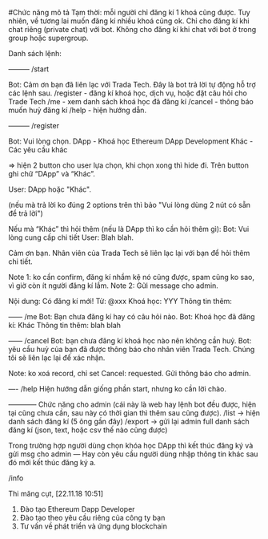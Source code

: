 #Chức năng mô tả
Tạm thời: mỗi người chỉ đăng kí 1 khoá cũng được. Tuy nhiên, về tương lai muốn đăng kí nhiều khoá cũng ok.
Chỉ cho đăng kí khi chat riêng (private chat) với bot. Không cho đăng kí khi chat với bot ở trong group hoặc supergroup.

Danh sách lệnh:

———
/start

Bot: Cảm ơn bạn đã liên lạc với Trada Tech. Đây là bot trả lời tự động hỗ trợ các lệnh sau.
/register - đăng kí khoá học, dịch vụ, hoặc đặt câu hỏi cho Trade Tech
/me - xem danh sách khoá học đã đăng kí
/cancel - thông báo muốn huỷ đăng kí
/help - hiện hướng dẫn.

———
/register

Bot: Vui lòng chọn.
DApp - Khoá học Ethereum DApp Development
Khác - Các yêu cầu khác

=> hiện 2 button cho user lựa chọn, khi chọn xong thì hide đi. Trên button ghi chữ “DApp” và “Khác”.

User: DApp hoặc "Khác".

(nếu mà trả lời ko đúng 2 options trên thì bảo "Vui lòng dùng 2 nút có sẵn để trả lời")

Nếu mà “Khác” thì hỏi thêm (nếu là DApp thì ko cần hỏi thêm gì):
Bot: Vui lòng cung cấp chi tiết
User: Blah blah.

Cảm ơn bạn. Nhân viên của Trada Tech sẽ liên lạc lại với bạn để hỏi thêm chi tiết.

Note 1: ko cần confirm, đăng kí nhầm kệ nó cũng được, spam cũng ko sao, vì giờ còn ít người đăng kí lắm.
Note 2: Gửi message cho admin.

Nội dung:
Có đăng kí mới!
Từ: @xxx
Khoá học: YYY
Thông tin thêm: 

——
/me
Bot: Bạn chưa đăng kí hay có câu hỏi nào.
Bot: Khoá học đã đăng kí: Khác
Thông tin thêm: blah blah

——
/cancel
Bot: bạn chưa đăng kí khoá học nào nên không cần huỷ.
Bot: yêu cầu huỷ của bạn đã được thông báo cho nhân viên Trada Tech. Chúng tôi sẽ liên lạc lại để xác nhận.

Note: ko xoá record, chỉ set Cancel: requested.
Gửi thông báo cho admin.

—-
/help
Hiện hướng dẫn giống phần start, nhưng ko cần lời chào.

————
Chức năng cho admin (cái này là web hay lệnh bot đều được, hiện tại cũng chưa cần, sau này có thời gian thì thêm sau cũng được).
/list -> hiện danh sách đăng kí (5 ông gần đây)
/export -> gửi lại admin full danh sách đăng kí (json, text, hoặc csv thế nào cũng được)


Trong trường hợp người dùng chọn khóa học DApp thì kết thúc đăng ký và gửi msg cho admin — 
Hay còn yêu cầu người dùng nhập thông tin khác sau đó mới kết thúc đăng ký a.


/info

Thi măng cụt, [22.11.18 10:51]
1. Đào tạo Ethereum Dapp Developer
2. Đào tạo theo yêu cầu riêng của công ty bạn
3. Tư vấn về phát triển và ứng dụng blockchain